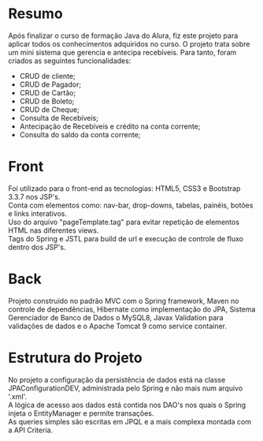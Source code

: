# Resumo
Após finalizar o curso de formação Java do Alura, fiz este projeto para aplicar todos os conhecimentos adquiridos no curso. 
O projeto trata sobre um mini sistema que gerencia e antecipa recebíveis. Para tanto, foram criados as seguintes funcionalidades:
- CRUD de cliente;
- CRUD de Pagador;
- CRUD de Cartão; 
- CRUD de Boleto;
- CRUD de Cheque;
- Consulta de Recebíveis;
- Antecipação de Recebíveis e crédito na conta corrente;
- Consulta do saldo da conta corrente;

# Front
Foi utilizado para o front-end as tecnologias: HTML5, CSS3 e Bootstrap 3.3.7 nos JSP's. 
<br> Conta com elementos como: nav-bar, drop-downs, tabelas, painéis, botões e links interativos. 
<br> Uso do arquivo "pageTemplate.tag" para evitar repetição de elementos HTML nas diferentes views. 
<br> Tags do Spring e JSTL para build de url e execução de controle de fluxo dentro dos JSP's.

# Back
Projeto construído no padrão MVC com o Spring framework, Maven no controle de dependências, Hibernate como implementação do JPA, Sistema Gerenciador de Banco de Dados o MySQL8, Javax Validation para validações de dados e o Apache Tomcat 9 como service container.

# Estrutura do Projeto
No projeto a configuração da persistência de dados está na classe JPAConfigurationDEV, administrada pelo Spring e não mais num arquivo '.xml'. 
<br> A lógica de acesso aos dados está contida nos DAO's nos quais o Spring injeta o EntityManager e permite transações.
<br> As queries simples são escritas em JPQL e a mais complexa montada com a API Criteria.




